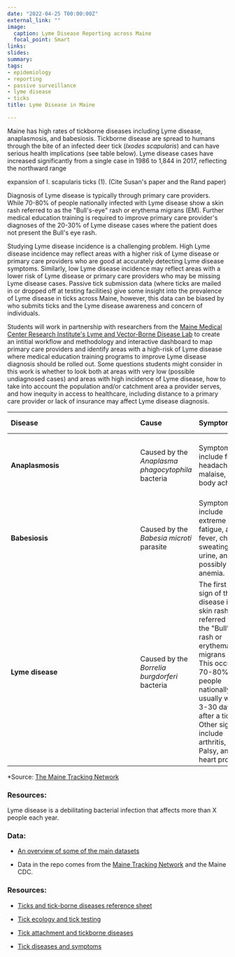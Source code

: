 ```yaml
---
date: "2022-04-25 T00:00:00Z"
external_link: ""
image:
  caption: Lyme Disease Reporting across Maine
  focal_point: Smart
links:
slides: 
summary: 
tags:
- epidemiology
- reporting
- passive surveillance
- lyme disease
- ticks
title: Lyme Disease in Maine

---
```


Maine has high rates of tickborne diseases including Lyme disease, anaplasmosis, and babesiosis. Tickborne disease are spread to humans through the bite of an infected deer tick (*Ixodes scapularis*) and can have serious health implications (see table below). Lyme disease cases have increased significantly from a single case in 1986 to 1,844 in 2017, reflecting the northward range

expansion of I. scapularis ticks (1). (Cite Susan's paper and the Rand paper)

Diagnosis of Lyme disease is typically through primary care providers. While 70-80% of people nationally infected with Lyme disease show a skin rash referred to as the "Bull's-eye" rash or erythema migrans (EM). Further medical education training is required to improve primary care provider's diagnoses of the 20-30% of Lyme disease cases where the patient does not present the Bull's eye rash.

Studying Lyme disease incidence is a challenging problem. High Lyme disease incidence may reflect areas with a higher risk of Lyme disease or primary care providers who are good at accurately detecting Lyme disease symptoms. Similarly, low Lyme disease incidence may reflect areas with a lower risk of Lyme disease or primary care providers who may be missing Lyme disease cases. Passive tick submission data (where ticks are mailed in or dropped off at testing facilities) give some insight into the prevalence of Lyme disease in ticks across Maine, however, this data can be biased by who submits ticks and the Lyme disease awareness and concern of individuals. 

Students will work in partnership with researchers from the [Maine Medical Center Research Institute's Lyme and Vector-Borne Disease Lab](https://mmcri.org/?page_id=1090) to create an intitial workflow and methodology and interactive dashboard to map primary care providers and identify areas with a high-risk of Lyme disease where medical education training programs to improve Lyme disease diagnosis should be rolled out. Some questions students might consider in this work is whether to look both at areas with very low (possible undiagnosed cases) and areas with high incidence of Lyme disease, how to take into account the population and/or catchment area a provider serves, and how inequity in access to healthcare, including distance to a primary care provider or lack of insurance may affect Lyme disease diagnosis. 

 | <div style="width:280px;text-align:left">Disease</div> | <div style="width:100px;text-align:left">Cause</div> |  <div style="width:120px;text-align:left">Symptoms </div> | <div  style="width:120px;text-align:left">Health Implications </div> |
|:---|:--|:--|:--|
| **Anaplasmosis** | Caused by the *Anaplasma phagocytophila* bacteria | Symptoms include fever, headache, malaise, and body aches. | Anaplasmosis can be a serious illness and can be fatal if not treated correctly. |
| **Babesiosis** | Caused by the *Babesia microti* parasite | Symptoms include extreme fatigue, aches, fever, chills, sweating, dark urine, and possibly anemia. | Babesiosis can be life threatening. |
| **Lyme disease** | Caused by the *Borrelia burgdorferi* bacteria | The first clinical sign of the disease is a skin rash referred to as the "Bull’s-eye" rash or erythema migrans (EM). This occurs in 70-80% of people nationally, usually within 3-30 days after a tick bite. Other signs include arthritis, Bell’s Palsy, and heart problems. |  |
*Source: [The Maine Tracking Network](https://gateway.maine.gov/cognos/cgi-bin/cognosisapi.dll?b_action=cognosViewer&ui.action=run&ui.object=%2fcontent%2ffolder%5b%40name%3d%27CDC%20EOHP%20EPHT%20AVR%27%5d%2freportView%5b%40name%3d%27Maine%20Environmental%20Public%20Health%20Tracking%20%28EPHT%29%20Network%20-%20Public%20Data%20Portal%27%5d&cv.header=false&cv.toolbar=false)


### Resources:

Lyme disease is a debilitating bacterial infection that affects more than X people each year. 

### Data:

- [An overview of some of the main datasets](https://mlclayton6.github.io/Maine-Ticks/pop_lyme_leaflet.html)

- Data in the repo comes from the [Maine Tracking Network](https://gateway.maine.gov/cognos/cgi-bin/cognosisapi.dll?b_action=cognosViewer&ui.action=run&ui.object=%2fcontent%2ffolder%5b%40name%3d%27CDC%20EOHP%20EPHT%20AVR%27%5d%2freportView%5b%40name%3d%27Maine%20Environmental%20Public%20Health%20Tracking%20%28EPHT%29%20Network%20-%20Public%20Data%20Portal%27%5d&cv.header=false&cv.toolbar=false) and the Maine CDC. 
### Resources:

- [Ticks and tick-borne diseases reference sheet](https://www.maine.gov/dhhs/mecdc/infectious-disease/epi/vector-borne/documents/tick-reference-guide.pdf)
- [Tick ecology and tick testing](https://www.maine.gov/dhhs/mecdc/infectious-disease/epi/vector-borne/lyme/tick-ecology-and-tick-testing.shtml)

- [Tick attachment and tickborne diseases](https://www.maine.gov/dhhs/mecdc/infectious-disease/epi/vector-borne/lyme/tick-attachment-and-tickborne-diseases.shtml)

- [Tick diseases and symptoms](https://www.cdc.gov/ticks/diseases/)